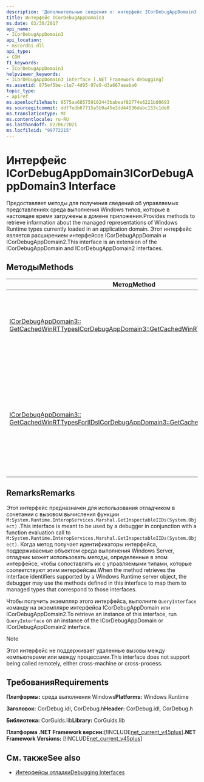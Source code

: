 ```yaml
---
description: 'Дополнительные сведения о: интерфейс ICorDebugAppDomain3'
title: Интерфейс ICorDebugAppDomain3
ms.date: 03/30/2017
api_name:
- ICorDebugAppDomain3
api_location:
- mscordbi.dll
api_type:
- COM
f1_keywords:
- ICorDebugAppDomain3
helpviewer_keywords:
- ICorDebugAppDomain3 interface [.NET Framework debugging]
ms.assetid: 875ef5be-c1e7-4d95-97e9-d3a667aeaba0
topic_type:
- apiref
ms.openlocfilehash: 6575aa685759102443babeaf82774e6221b80693
ms.sourcegitcommit: ddf7edb67715a5b9a45e3dd44536dabc153c1de0
ms.translationtype: MT
ms.contentlocale: ru-RU
ms.lasthandoff: 02/06/2021
ms.locfileid: "99772215"
---
```

# <a name="icordebugappdomain3-interface"></a><span data-ttu-id="f36ee-103">Интерфейс ICorDebugAppDomain3</span><span class="sxs-lookup"><span data-stu-id="f36ee-103">ICorDebugAppDomain3 Interface</span></span>

<span data-ttu-id="f36ee-104">Предоставляет методы для получения сведений об управляемых представлениях среда выполнения Windows типов, которые в настоящее время загружены в домене приложения.</span><span class="sxs-lookup"><span data-stu-id="f36ee-104">Provides methods to retrieve information about the managed representations of Windows Runtime types currently loaded in an application domain.</span></span> <span data-ttu-id="f36ee-105">Этот интерфейс является расширением интерфейсов ICorDebugAppDomain и ICorDebugAppDomain2.</span><span class="sxs-lookup"><span data-stu-id="f36ee-105">This interface is an extension of the ICorDebugAppDomain and ICorDebugAppDomain2 interfaces.</span></span>  
  
## <a name="methods"></a><span data-ttu-id="f36ee-106">Методы</span><span class="sxs-lookup"><span data-stu-id="f36ee-106">Methods</span></span>  
  
|<span data-ttu-id="f36ee-107">Метод</span><span class="sxs-lookup"><span data-stu-id="f36ee-107">Method</span></span>|<span data-ttu-id="f36ee-108">Описание</span><span class="sxs-lookup"><span data-stu-id="f36ee-108">Description</span></span>|  
|------------|-----------------|  
|[<span data-ttu-id="f36ee-109">ICorDebugAppDomain3:: GetCachedWinRTTypes</span><span class="sxs-lookup"><span data-stu-id="f36ee-109">ICorDebugAppDomain3::GetCachedWinRTTypes</span></span>](icordebugappdomain3-getcachedwinrttypes-method.md)|<span data-ttu-id="f36ee-110">Возвращает перечислитель для всех кэшированных среда выполнения Windowsных типов.</span><span class="sxs-lookup"><span data-stu-id="f36ee-110">Gets an enumerator for all cached Windows Runtime types.</span></span>|  
|[<span data-ttu-id="f36ee-111">ICorDebugAppDomain3:: GetCachedWinRTTypesForIIDs</span><span class="sxs-lookup"><span data-stu-id="f36ee-111">ICorDebugAppDomain3::GetCachedWinRTTypesForIIDs</span></span>](icordebugappdomain3-getcachedwinrttypesforiids-method.md)|<span data-ttu-id="f36ee-112">Возвращает перечислитель для кэшированных среда выполнения Windowsных типов в домене приложения на основе их идентификаторов интерфейсов.</span><span class="sxs-lookup"><span data-stu-id="f36ee-112">Gets an enumerator for cached Windows Runtime types in an application domain based on their interface identifiers.</span></span>|  
  
## <a name="remarks"></a><span data-ttu-id="f36ee-113">Remarks</span><span class="sxs-lookup"><span data-stu-id="f36ee-113">Remarks</span></span>  

 <span data-ttu-id="f36ee-114">Этот интерфейс предназначен для использования отладчиком в сочетании с вызовом вычисления функции `M:System.Runtime.InteropServices.Marshal.GetInspectableIIDs(System.Object)` .</span><span class="sxs-lookup"><span data-stu-id="f36ee-114">This interface is meant to be used by a debugger in conjunction with a function evaluation call to `M:System.Runtime.InteropServices.Marshal.GetInspectableIIDs(System.Object)`.</span></span> <span data-ttu-id="f36ee-115">Когда метод получает идентификаторы интерфейса, поддерживаемые объектом среда выполнения Windows Server, отладчик может использовать методы, определенные в этом интерфейсе, чтобы сопоставлять их с управляемыми типами, которые соответствуют этим интерфейсам.</span><span class="sxs-lookup"><span data-stu-id="f36ee-115">When the method retrieves the interface identifiers supported by a Windows Runtime server object, the debugger may use the methods defined in this interface to map them to managed types that correspond to those interfaces.</span></span>  
  
 <span data-ttu-id="f36ee-116">Чтобы получить экземпляр этого интерфейса, выполните `QueryInterface` команду на экземпляре интерфейса ICorDebugAppDomain или ICorDebugAppDomain2.</span><span class="sxs-lookup"><span data-stu-id="f36ee-116">To retrieve an instance of this interface, run `QueryInterface` on an instance of the ICorDebugAppDomain or ICorDebugAppDomain2 interface.</span></span>  
  
> [!NOTE]
> <span data-ttu-id="f36ee-117">Этот интерфейс не поддерживает удаленные вызовы между компьютерами или между процессами.</span><span class="sxs-lookup"><span data-stu-id="f36ee-117">This interface does not support being called remotely, either cross-machine or cross-process.</span></span>  
  
## <a name="requirements"></a><span data-ttu-id="f36ee-118">Требования</span><span class="sxs-lookup"><span data-stu-id="f36ee-118">Requirements</span></span>  

 <span data-ttu-id="f36ee-119">**Платформы:** среда выполнения Windows</span><span class="sxs-lookup"><span data-stu-id="f36ee-119">**Platforms:** Windows Runtime</span></span>  
  
 <span data-ttu-id="f36ee-120">**Заголовок:** CorDebug.idl, CorDebug.h</span><span class="sxs-lookup"><span data-stu-id="f36ee-120">**Header:** CorDebug.idl, CorDebug.h</span></span>  
  
 <span data-ttu-id="f36ee-121">**Библиотека:** CorGuids.lib</span><span class="sxs-lookup"><span data-stu-id="f36ee-121">**Library:** CorGuids.lib</span></span>  
  
 <span data-ttu-id="f36ee-122">**Платформа .NET Framework версии:**[!INCLUDE[net_current_v45plus](../../../../includes/net-current-v45plus-md.md)]</span><span class="sxs-lookup"><span data-stu-id="f36ee-122">**.NET Framework Versions:** [!INCLUDE[net_current_v45plus](../../../../includes/net-current-v45plus-md.md)]</span></span>  
  
## <a name="see-also"></a><span data-ttu-id="f36ee-123">См. также</span><span class="sxs-lookup"><span data-stu-id="f36ee-123">See also</span></span>

- [<span data-ttu-id="f36ee-124">Интерфейсы отладки</span><span class="sxs-lookup"><span data-stu-id="f36ee-124">Debugging Interfaces</span></span>](debugging-interfaces.md)
